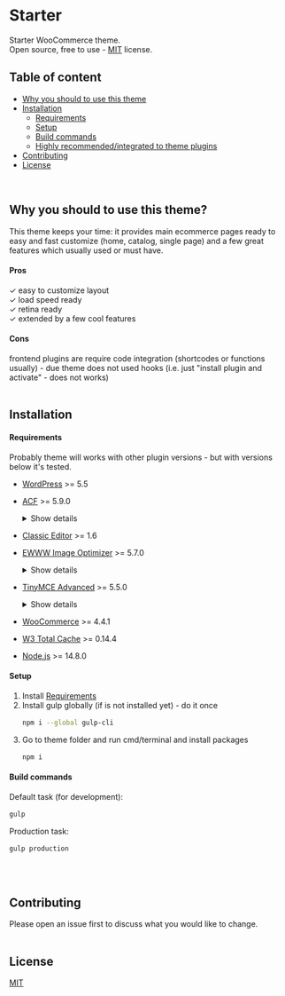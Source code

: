 # Starter

Starter WooCommerce theme.  
Open source, free to use - [MIT](https://choosealicense.com/licenses/mit/) license.



## Table of content

- [Why you should to use this theme](#why)
- [Installation](#installation)
  - [Requirements](#requirements)
  - [Setup](#setup)
  - [Build commands](#build-commands)
  - [Highly recommended/integrated to theme plugins](#recommended_plugins)
- [Contributing](#contributing)
- [License](#license)
<br>



## Why you should to use this theme?
This theme keeps your time: it provides main ecommerce pages ready to easy and fast customize (home, catalog, single page) and a few great features which usually used or must have.

#### Pros
✓ easy to customize layout  
✓ load speed ready  
✓ retina ready  
✓ extended by a few cool features  

#### Cons
frontend plugins are require code integration (shortcodes or functions usually) - due theme does not used hooks (i.e. just "install plugin and activate" - does not works)
<br>
<br>



## Installation

#### Requirements
Probably theme will works with other plugin versions - but with versions below it's tested.
* [WordPress](https://wordpress.org/) >= 5.5
* [ACF](https://wordpress.org/plugins/advanced-custom-fields/) >= 5.9.0
  <details><summary>Show details</summary>
  You can to install: "ACF Pro" - all features available or Basic ACF - is not available Home Page features and you'll not see comment images in admin due gallery and repeater features are not available in free version.<br>
  After installation go to ACF and sync fields.
  ![ACF sync settings](https://github.com/chyvak1831/starter_img/blob/master/acf_sync.jpg?raw=true)</details>
* [Classic Editor](https://wordpress.org/plugins/classic-editor/) >= 1.6
* [EWWW Image Optimizer](https://wordpress.org/plugins/ewww-image-optimizer/) >= 5.7.0
  <details><summary>Show details</summary>
  After installation go to EWWW setting and enable 'WebP Conversion' & 'Force WebP'.![EWWW settings](https://github.com/chyvak1831/starter_img/blob/master/ewww.jpg?raw=true)</details>
*  [TinyMCE Advanced](https://wordpress.org/plugins/tinymce-advanced/) >= 5.5.0
    <details><summary>Show details</summary>
    After installation go to settings
    ![TinyMCE settings 1](https://github.com/chyvak1831/starter_img/blob/master/wysiwyg_01.jpg?raw=true)
    ![TinyMCE settings 2](https://github.com/chyvak1831/starter_img/blob/master/wysiwyg_02.jpg?raw=true)
    ![TinyMCE settings 3](https://github.com/chyvak1831/starter_img/blob/master/wysiwyg_03.jpg?raw=true)
    and import settings
    
      ```json
      {
        "settings": {
          "toolbar_1":"bold,italic,underline,forecolor,blockquote,bullist,numlist,alignleft,aligncenter,alignright,alignjustify,link,unlink,undo,redo,wp_adv",
          "toolbar_2":"formatselect,fontselect,fontsizeselect,styleselect,pastetext,removeformat,fullscreen",
          "toolbar_3":"",
          "toolbar_4":"",
          "options":"advlist,menubar_block,merge_toolbars",
          "plugins":"advlist",
          "toolbar_block":"core\/image,core\/image",
          "toolbar_block_side":"tadv\/sup,tadv\/sub,core\/strikethrough,core\/code,tadv\/mark,tadv\/removeformat",
          "panels_block":"tadv\/color-panel,tadv\/background-color-panel",
          "toolbar_classic_block":"formatselect,bold,italic,blockquote,bullist,numlist,alignleft,aligncenter,alignright,link,forecolor,backcolor,table,wp_help"
        },
        "admin_settings": {
          "options":"hybrid_mode,classic_paragraph_block,table_resize_bars,table_grid,table_tab_navigation,table_advtab",
          "disabled_editors":""
        }
      }
    ```
    </details>
* [WooCommerce](https://wordpress.org/plugins/woocommerce/) >= 4.4.1
* [W3 Total Cache](https://wordpress.org/plugins/w3-total-cache/) >= 0.14.4
* [Node.js](https://nodejs.org/) >= 14.8.0

#### Setup
1. Install  [Requirements](#requirements)
2. Install gulp globally (if is not installed yet) - do it once
    ```bash
    npm i --global gulp-cli
    ```
3. Go to theme folder and run cmd/terminal and install packages
    ```bash
    npm i
    ```

#### Build commands
Default task (for development):
  ```bash
  gulp
  ```  
Production task:
  ```bash
  gulp production
  ```
<br>
<br>



## Contributing
Please open an issue first to discuss what you would like to change.
<br>
<br>



## License
[MIT](https://choosealicense.com/licenses/mit/)